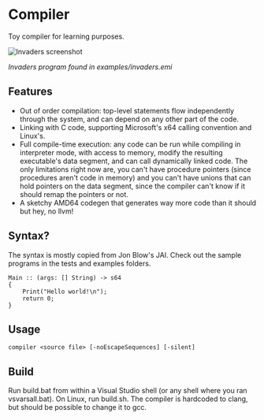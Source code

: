 # Compiler
Toy compiler for learning purposes.

![Invaders screenshot](https://i.imgur.com/ySTRQyz.png)

_Invaders program found in examples/invaders.emi_

## Features
* Out of order compilation: top-level statements flow independently through the system, and can depend on any other part of the code.
* Linking with C code, supporting Microsoft's x64 calling convention and Linux's.
* Full compile-time execution: any code can be run while compiling in interpreter mode, with access to memory, modify the resulting executable's data segment, and can call dynamically linked code. The only limitations right now are, you can't have procedure pointers (since procedures aren't code in memory) and you can't have unions that can hold pointers on the data segment, since the compiler can't know if it should remap the pointers or not.
* A sketchy AMD64 codegen that generates way more code than it should but hey, no llvm!

## Syntax?
The syntax is mostly copied from Jon Blow's JAI. Check out the sample programs in the tests and examples folders.
```
Main :: (args: [] String) -> s64
{
	Print("Hello world!\n");
	return 0;
}
```

## Usage
`compiler <source file> [-noEscapeSequences] [-silent]`

## Build
Run build.bat from within a Visual Studio shell (or any shell where you ran vsvarsall.bat).
On Linux, run build.sh. The compiler is hardcoded to clang, but should be possible to change it to gcc.
